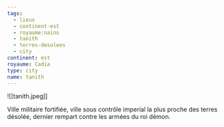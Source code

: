 ```yaml
---
tags:
  - lieux
  - continent-est
  - royaume:nains
  - tanith
  - terres-desolees
  - city
continent: est
royaume: Cadia
type: city
name: tanith
---
```


![[tanith.jpeg]]

Ville militaire fortifiée, ville sous contrôle imperial la plus proche des terres désolée, dernier rempart contre les armées du roi démon.